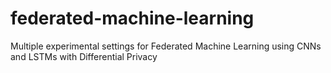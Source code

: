 # federated-machine-learning
Multiple experimental settings for Federated Machine Learning using CNNs and LSTMs with Differential Privacy
